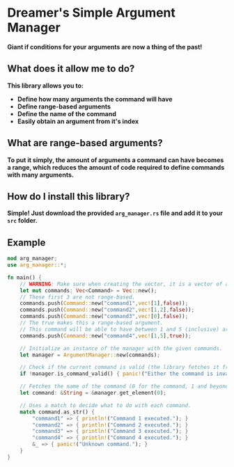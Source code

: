 # Dreamer's Simple Argument Manager
**Giant if conditions for your arguments are now a thing of the past!**

## What does it allow me to do?
**This library allows you to:**
- **Define how many arguments the command will have**
- **Define range-based arguments**
- **Define the name of the command**
- **Easily obtain an argument from it's index**

## What are range-based arguments?
**To put it simply, the amount of arguments a command can have becomes a range, which reduces the amount of code required to define commands with many arguments.**

## How do I install this library?
**Simple! Just download the provided `arg_manager.rs` file and add it to your `src` folder.**

## Example
```rust
mod arg_manager;
use arg_manager::*;

fn main() {
    // WARNING: Make sure when creating the vector, it is a vector of arg_manager::Command.
    let mut commands: Vec<Command> = Vec::new();
    // These first 3 are not range-based.
    commands.push(Command::new("command1",vec![1],false)); 
    commands.push(Command::new("command2",vec![1,2],false));
    commands.push(Command::new("command3",vec![0],false));
    // The true makes this a range-based argument.
    // This command will be able to have between 1 and 5 (inclusive) arguments.
    commands.push(Command::new("command4",vec![1,5],true));

    // Initialize an instance of the manager with the given commands.
    let manager = ArgumentManager::new(commands);

    // Check if the current command is valid (the library fetches it from std::env::args()), stopping the program if not.
    if !manager.is_command_valid() { panic!("Either the command is invalid or the amount of arguments is invalid."); }

    // Fetches the name of the command (0 for the command, 1 and beyond for the arguments).
    let command: &String = &manager.get_element(0);

    // Uses a match to decide what to do with each command.
    match command.as_str() {
        "command1" => { println!("Command 1 executed."); }
        "command2" => { println!("Command 2 executed."); }
        "command3" => { println!("Command 3 executed."); }
        "command4" => { println!("Command 4 executed."); }
        &_ => { panic!("Unknown command."); }
    }
}
```

